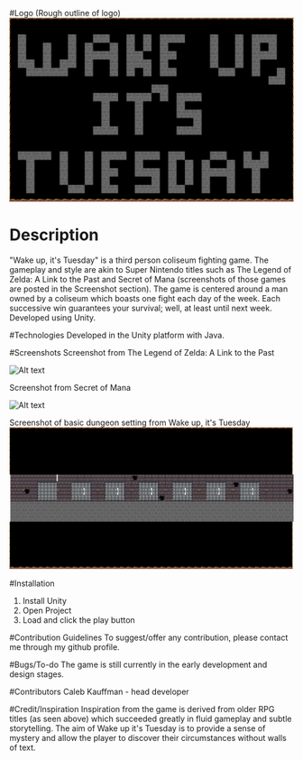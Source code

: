 #Logo
(Rough outline of logo)
![Alt text](https://raw.githubusercontent.com/TemporalAlpaca/GUI/master/Title.png "Logo")

# Description
"Wake up, it's Tuesday" is a third person coliseum fighting game. The gameplay and style are akin to Super Nintendo titles such as The Legend of Zelda: A Link to the Past and Secret of Mana (screenshots of those games are posted in the Screenshot section). The game is centered around a man owned by a coliseum which boasts one fight each day of the week. Each successive win guarantees your survival; well, at least until next week. Developed using Unity.

#Technologies
Developed in the Unity platform with Java.

#Screenshots
Screenshot from The Legend of Zelda: A Link to the Past

![Alt text](http://images.eurogamer.net/2013/articles/1/6/3/9/8/8/1/138661019085.jpg "The Legend of Zelda: A Link to the Past")

Screenshot from Secret of Mana

![Alt text](http://gamefabrique.com/storage/screenshots/snes/secret-of-mana-04.png "Secret of Mana")

Screenshot of basic dungeon setting from Wake up, it's Tuesday
![Alt text](https://raw.githubusercontent.com/TemporalAlpaca/GUI/master/dungeon%20map.png "Wake up, it's Tuesday")

#Installation
1. Install Unity
2. Open Project
3. Load and click the play button

#Contribution Guidelines
To suggest/offer any contribution, please contact me through my github profile.

#Bugs/To-do
The game is still currently in the early development and design stages.

#Contributors
Caleb Kauffman - head developer

#Credit/Inspiration
Inspiration from the game is derived from older RPG titles (as seen above) which succeeded greatly in fluid gameplay and subtle storytelling. The aim of Wake up it's Tuesday is to provide a sense of mystery and allow the player to discover their circumstances without walls of text.

